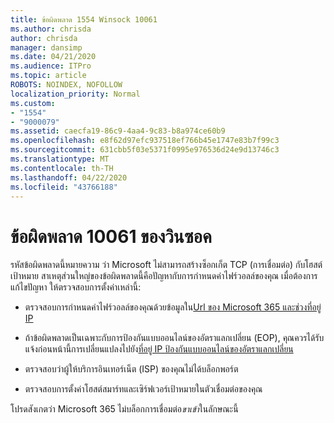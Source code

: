 ```yaml
---
title: ข้อผิดพลาด 1554 Winsock 10061
ms.author: chrisda
author: chrisda
manager: dansimp
ms.date: 04/21/2020
ms.audience: ITPro
ms.topic: article
ROBOTS: NOINDEX, NOFOLLOW
localization_priority: Normal
ms.custom:
- "1554"
- "9000079"
ms.assetid: caecfa19-86c9-4aa4-9c83-b8a974ce60b9
ms.openlocfilehash: e8f62d97efc937518ef766b45e1747e83b7f99c3
ms.sourcegitcommit: 631cbb5f03e5371f0995e976536d24e9d13746c3
ms.translationtype: MT
ms.contentlocale: th-TH
ms.lasthandoff: 04/22/2020
ms.locfileid: "43766188"
---
```

# <a name="winsock-error-10061"></a>ข้อผิดพลาด 10061 ของวินซอค

รหัสข้อผิดพลาดนี้หมายความ ว่า Microsoft ไม่สามารถสร้างซ็อกเก็ต TCP (การเชื่อมต่อ) กับโฮสต์เป้าหมาย สาเหตุส่วนใหญ่ของข้อผิดพลาดนี้คือปัญหากับการกําหนดค่าไฟร์วอลล์ของคุณ เมื่อต้องการแก้ไขปัญหา ให้ตรวจสอบการตั้งค่าเหล่านี้:

- ตรวจสอบการกําหนดค่าไฟร์วอลล์ของคุณด้วยข้อมูลใน[Url ของ Microsoft 365 และช่วงที่อยู่ IP](https://docs.microsoft.com/office365/enterprise/urls-and-ip-address-ranges)

- ถ้าข้อผิดพลาดเป็นเฉพาะกับการป้องกันแบบออนไลน์ของอัตราแลกเปลี่ยน (EOP), คุณควรได้รับแจ้งก่อนหน้านี้การเปลี่ยนแปลงไปยัง[ที่อยู่ IP ป้องกันแบบออนไลน์ของอัตราแลกเปลี่ยน](https://docs.microsoft.com/office365/SecurityCompliance/eop/exchange-online-protection-ip-addresses)

- ตรวจสอบว่าผู้ให้บริการอินเทอร์เน็ต (ISP) ของคุณไม่ได้บล็อกพอร์ต

- ตรวจสอบการตั้งค่าโฮสต์สมาร์ทและเซิร์ฟเวอร์เป้าหมายในตัวเชื่อมต่อของคุณ

โปรดสังเกตว่า Microsoft 365 ไม่บล็อกการเชื่อมต่อ*ขาเข้า*ในลักษณะนี้
